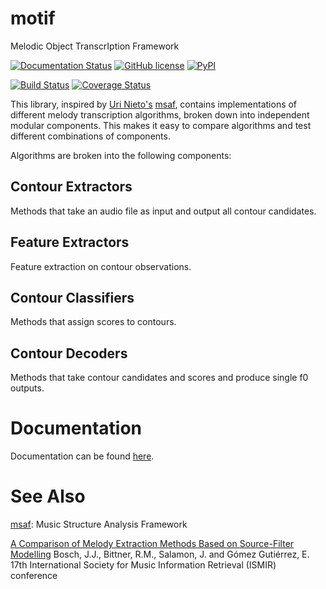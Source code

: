 # motif
Melodic Object TranscrIption Framework

[![Documentation Status](https://readthedocs.org/projects/motif/badge/?version=latest)](http://motif.readthedocs.io/en/latest/?badge=latest)
[![GitHub license](https://img.shields.io/badge/license-MIT-blue.svg)](https://raw.githubusercontent.com/rabitt/motif/master/LICENSE.md)
[![PyPI](https://img.shields.io/pypi/pyversions/Django.svg?maxAge=2592000)]()

[![Build Status](https://travis-ci.org/rabitt/motif.svg?branch=master)](https://travis-ci.org/rabitt/motif)
[![Coverage Status](https://coveralls.io/repos/github/rabitt/motif/badge.svg?branch=master)](https://coveralls.io/github/rabitt/motif?branch=master)


This library, inspired by [Uri Nieto's](https://github.com/urinieto) [msaf](https://github.com/urinieto/msaf), contains implementations of different melody transcription algorithms, broken down into independent modular components. This makes it easy to compare algorithms and test different combinations of components.

Algorithms are broken into the following components:

Contour Extractors
------------------
Methods that take an audio file as input and output all contour candidates.

Feature Extractors
------------------
Feature extraction on contour observations.

Contour Classifiers
-------------------
Methods that assign scores to contours.

Contour Decoders
----------------
Methods that take contour candidates and scores and produce single f0 outputs.


Documentation
=============
Documentation can be found [here](http://motif.readthedocs.io).


See Also
========
[msaf](https://github.com/urinieto/msaf): Music Structure Analysis Framework

[A Comparison of Melody Extraction Methods Based on Source-Filter Modelling](http://www.justinsalamon.com/uploads/4/3/9/4/4394963/bosch_melodyextraction_ismir2016.pdf)
Bosch, J.J., Bittner, R.M., Salamon, J. and Gómez Gutiérrez, E.
17th International Society for Music Information Retrieval (ISMIR) conference


